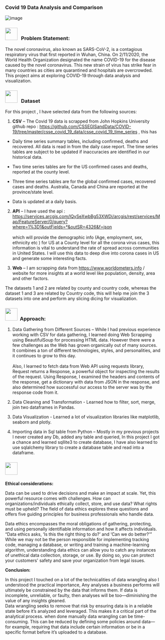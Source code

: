 ### Covid 19 Data Analysis and Comparison
![image](https://user-images.githubusercontent.com/13950516/162676269-ab24f4ed-7089-44de-bc64-64c2ae6b0710.png)


### <img src="https://user-images.githubusercontent.com/13950516/162672483-4d953e53-2d6b-49d6-81ba-e7daa4a54351.png" width="40" height="40" /> &nbsp; Problem Statement:
The novel coronavirus, also known as SARS-CoV-2, is a contagious respiratory virus that first reported in Wuhan, China. On 2/11/2020, the World Health Organization designated the name COVID-19 for the disease caused by the novel coronavirus. This new strain of virus has strike fear in many countries as cities are quarantined and hospitals are overcrowded. 
This project aims at exploring COVID-19 through data analysis and visualization.


### <img src="https://user-images.githubusercontent.com/13950516/162672846-869bf047-63a7-489f-9b33-4f4a3beab1b2.png" width="40" height="40" /> &nbsp; Dataset
For this project , I have selected data from the following sources:

1.	**CSV** – The Covid 19 data is scrapped from John Hopkins University github repo : https://github.com/CSSEGISandData/COVID-19/tree/master/csse_covid_19_data/csse_covid_19_time_series , this has 

  - Daily time series summary tables, including confirmed, deaths and recovered. All data is read in from the daily case report. The time series tables are subject to be updated if inaccuracies are identified in our historical data.
  
  - Two time series tables are for the US confirmed cases and deaths, reported at the county level.
  
  - Three time series tables are for the global confirmed cases, recovered cases and deaths. Australia, Canada and China are reported at the province/state level.
  
  - Data is updated at a daily basis.

2.	**API** – I have used the api : https://services.arcgis.com/lQySeXwbBg53XWDi/arcgis/rest/services/Map/FeatureServer/0/query?where=1%3D1&outFields=*&outSR=4326&f=json <br/> <br/> which will provide the demographic info (Age, employment, sex, ethnicity etc ) for US at a County level for all the corona virus cases, this  information is vital to understand the rate of spread across communities in United States. I will use this data to deep dive into corona cases in US and generate some interesting facts.

3.	**Web** – I am scrapping data from https://www.worldometers.info / website for more insights at a world level like population, density, area and other factors.

 
The datasets 1 and 2 are related by county and country code, whereas the dataset 1 and 3 are related by Country code, this will help me join the 3 datasets into one and perform any slicing dicing for visualization.


### <img src="https://user-images.githubusercontent.com/13950516/162673345-5ea37d71-b9e4-47b7-aa6e-c43921d7b2d0.png" width="40" height="40" />&nbsp; Approach:

1. Data Gathering from Different Sources – While I had previous experience working with CSV for data gathering, I learned doing Web Scrapping using BeautifulSoup for processing HTML data. However there were a few challenges as the Web has grown organically out of many sources. It combines a ton of different technologies, styles, and personalities, and it continues to grow to this day.
<br/> <br/> Also, I learned to fetch data from Web API using requests library, Request returns а Response, a powerful object for inspecting the results of the  request. Using Response, I examined the headers and contents of the response, get a dictionary with data from JSON in the response, and also determined how successful our access to the server was by the response code from it. 

2. Data Cleaning and Transformation  - Learned how to filter, sort, merge, join two dataframes in Pandas.

3. Data Visualization  - Learned a lot of visualization libraries like matplotlib, seaborn and plotly.

4. Importing data in Sql table from Python – Mostly in my previous projects I never created any Db, added any table and queried, In this project I got a chance and learned sqllite3 to create database, I have also learned to use sqlalchemy library to create a database table and read into a dataframe.


### <img src="https://user-images.githubusercontent.com/13950516/162673481-c1ce4edf-5240-43be-ae07-e7ef061be0c6.png" width="40" height="40" />&nbsp; 

**Ethical considerations:**

Data can be used to drive decisions and make an impact at scale. Yet, this powerful resource comes with challenges. How can organizations/individuals ethically collect, store, and use data? What rights must be upheld? The field of data ethics explores these questions and offers five guiding principles for business professionals who handle data.

Data ethics encompasses the moral obligations of gathering, protecting, and using personally identifiable information and how it affects individuals. “Data ethics asks, ‘Is this the right thing to do?’ and ‘Can we do better?’” While we may not be the person responsible for implementing tracking code, managing a database, or writing and training a machine-learning algorithm, understanding data ethics can allow you to catch any instances of unethical data collection, storage, or use. By doing so, you can protect your customers' safety and save your organization from legal issues.

**Conclusion:**

In this project I touched on a lot of the technicalities of data wrangling also I understood the practical importance, Any analyses a business performs will ultimately be constrained by the data that informs them. If data is incomplete, unreliable, or faulty, then analyses will be too—diminishing the value of any insights gleaned. <br/>
Data wrangling seeks to remove that risk by ensuring data is in a reliable state before it’s analyzed and leveraged. This makes it a critical part of the analytical process. when done manually data wrangling can be time-consuming. This can be reduced by defining some policies around data—for example, requiring that data include certain information or be in a specific format before it’s uploaded to a database.


